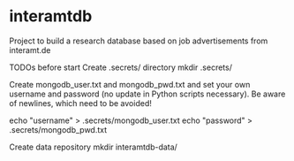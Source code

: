 # interamtdb
Project to build a research database based on job advertisements from interamt.de

TODOs before start
Create .secrets/ directory
mkdir .secrets/

Create mongodb_user.txt and mongodb_pwd.txt and set your own username and password (no update in Python scripts necessary). Be aware of newlines, which need to be avoided!

echo "username" > .secrets/mongodb_user.txt
echo "password" > .secrets/mongodb_pwd.txt

Create data repository
mkdir interamtdb-data/